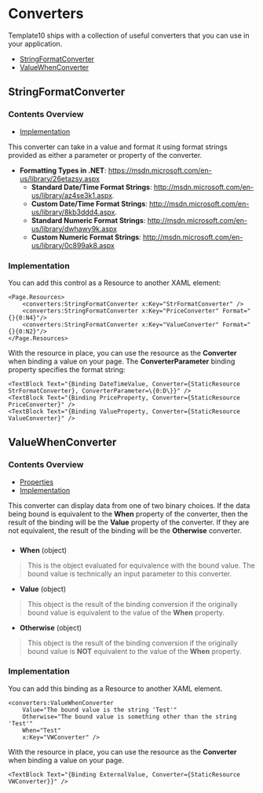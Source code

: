 # Converters

Template10 ships with a collection of useful converters that you can use in your application.
- [StringFormatConverter](#stringformatconverter)
- [ValueWhenConverter](#valuewhenconverter)

## <a name="stringformatconverter" /> StringFormatConverter

### Contents Overview

- [Implementation](#stringformatconverter-implementation)

This converter can take in a value and format it using format strings provided as either a parameter or property of the converter.  

* **Formatting Types in .NET**: https://msdn.microsoft.com/en-us/library/26etazsy.aspx
    * **Standard Date/Time Format Strings**: http://msdn.microsoft.com/en-us/library/az4se3k1.aspx.
    * **Custom Date/Time Format Strings**: http://msdn.microsoft.com/en-us/library/8kb3ddd4.aspx.
    * **Standard Numeric Format Strings**: http://msdn.microsoft.com/en-us/library/dwhawy9k.aspx
    * **Custom Numeric Format Strings**: http://msdn.microsoft.com/en-us/library/0c899ak8.aspx

### <a name="stringformatconverter-implementation" /> Implementation

You can add this control as a Resource to another XAML element:

    <Page.Resources>
        <converters:StringFormatConverter x:Key="StrFormatConverter" />
        <converters:StringFormatConverter x:Key="PriceConverter" Format="{}{0:N4}"/>
        <converters:StringFormatConverter x:Key="ValueConverter" Format="{}{0:N2}"/>
    </Page.Resources>

With the resource in place, you can use the resource as the **Converter** when binding a value on your page. The **ConverterParameter** binding property specifies the format string:

    <TextBlock Text="{Binding DateTimeValue, Converter={StaticResource StrFormatConverter}, ConverterParameter=\{0:D\}}" />
    <TextBlock Text="{Binding PriceProperty, Converter={StaticResource PriceConverter}" />
    <TextBlock Text="{Binding ValueProperty, Converter={StaticResource ValueConverter}" />


## <a name="valuewhenconverter" /> ValueWhenConverter

### Contents Overview

- [Properties](#valuewhenconverter-properties)
- [Implementation](#valuewhenconverter-implementation)

This converter can display data from one of two binary choices.  If the data being bound is equivalent to the **When** property of the converter, then the result of the binding will be the **Value** property of the converter.  If they are not equivalent, the result of the binding will be the **Otherwise** converter.

### <a name="valuewhenconverter-properties" />

- **When** (object)
> This is the object evaluated for equivalence with the bound value.  The bound value is technically an input parameter to this converter.

- **Value** (object)
> This object is the result of the binding conversion if the originally bound value is equivalent to the value of the **When** property.

- **Otherwise** (object)
> This object is the result of the binding conversion if the originally bound value is **NOT** equivalent to the value of the **When** property.

### <a name="valuewhenconverter-implementation" /> Implementation

You can add this binding as a Resource to another XAML element.

    <converters:ValueWhenConverter 
        Value="The bound value is the string 'Test'" 
        Otherwise="The bound value is something other than the string 'Test'"
        When="Test"
        x:Key="VWConverter" />

With the resource in place, you can use the resource as the **Converter** when binding a value on your page.

    <TextBlock Text="{Binding ExternalValue, Converter={StaticResource VWConverter}}" />